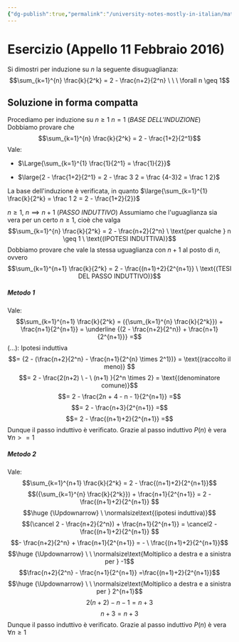 ```yaml
---
{"dg-publish":true,"permalink":"/university-notes-mostly-in-italian/matematica-discreta/esercizi-sul-principio-di-induzione/appello-11-febbraio-2016/","created":"2023-01-24T00:41:38.555+01:00","updated":"2023-01-24T00:41:38.555+01:00"}
---
```


# Esercizio (Appello 11 Febbraio 2016)
Si dimostri per induzione su $n$ la seguente disuguaglianza:
$$\sum_{k=1}^{n} \frac{k}{2^k} = 2 - \frac{n+2}{2^n} \ \ \ \forall n \geq 1$$
## Soluzione in forma compatta
Procediamo per induzione su $n \geq 1$
$n = 1$ (*BASE DELL'INDUZIONE*) 
Dobbiamo provare che 
$$\sum_{k=1}^{n} \frac{k}{2^k} = 2 - \frac{1+2}{2^1}$$
Vale:
-  $\Large{\sum_{k=1}^{1} \frac{1}{2^1} = \frac{1}{2}}$

- $\large{2 - \frac{1+2}{2^1} = 2 - \frac 3 2 = \frac {4-3}2 = \frac 1 2}$

La base dell'induzione è verificata, in quanto $\large{\sum_{k=1}^{1} \frac{k}{2^k} = \frac 1 2 = 2 - \frac{1+2}{2}}$

$n \geq 1, \ n \implies n+1$ (*PASSO INDUTTIVO*)
Assumiamo che l'uguaglianza sia vera per un certo $n \geq 1$, cioè che valga 
$$\sum_{k=1}^{n} \frac{k}{2^k} = 2 - \frac{n+2}{2^n} \ \text{per qualche } n \geq 1 \ \text{(IPOTESI INDUTTIVA)}$$
 Dobbiamo provare che vale la stessa uguaglianza con $n+1$ al posto di $n$, ovvero
$$\sum_{k=1}^{n+1} \frac{k}{2^k} = 2 - \frac{(n+1)+2}{2^{n+1}} \ \text{(TESI DEL PASSO INDUTTIVO)}$$
##### Metodo 1
Vale:
$$\sum_{k=1}^{n+1} \frac{k}{2^k} = ({\sum_{k=1}^{n} \frac{k}{2^k}}) + \frac{n+1}{2^{n+1}} = \underline {(2 - \frac{n+2}{2^n}) + \frac{n+1}{2^{n+1}}} =$$
$(...) :$ Ipotesi induttiva
$$= {2 - (\frac{n+2}{2^n} - \frac{n+1}{2^{n} \times 2^1})} = \text{(raccolto il meno)} $$
$$= 2 - \frac{2(n+2) \ - \ (n+1) }{2^n \times 2} = \text{(denominatore comune)}$$
$$= 2 - \frac{2n + 4 - n - 1}{2^{n+1}} =$$
$$= 2 - \frac{n+3}{2^{n+1}} =$$
$$= 2 - \frac{(n+1)+2}{2^{n+1}} =$$
Dunque il passo induttivo è verificato.
Grazie al passo induttivo $P(n)$ è vera $\forall n >= 1$
##### Metodo 2
Vale:
$$\sum_{k=1}^{n+1} \frac{k}{2^k} = 2 - \frac{(n+1)+2}{2^{n+1}}$$
$$({\sum_{k=1}^{n} \frac{k}{2^k}}) + \frac{n+1}{2^{n+1}} = 2 - \frac{(n+1)+2}{2^{n+1}} $$
$$\huge {\Updownarrow} \ \normalsize\text{(ipotesi induttiva)}$$
$$(\cancel 2 - \frac{n+2}{2^n}) + \frac{n+1}{2^{n+1}} = \cancel2 - \frac{(n+1)+2}{2^{n+1}} $$
$$- \frac{n+2}{2^n} + \frac{n+1}{2^{n+1}} = - \ \frac{(n+1)+2}{2^{n+1}}$$
$$\huge {\Updownarrow} \ \ \normalsize\text{Moltiplico a destra e a sinistra per } -1$$
$$\frac{n+2}{2^n} - \frac{n+1}{2^{n+1}} =\frac{(n+1)+2}{2^{n+1}}$$
$$\huge {\Updownarrow} \ \ \normalsize\text{Moltiplico a destra e a sinistra per } 2^{n+1}$$
$$2(n+2) - n - 1 = n+3$$
$$n+3=n+3$$
Dunque il passo induttivo è verificato.
Grazie al passo induttivo $P(n)$ è vera $\forall n \geq 1$